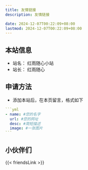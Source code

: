 ```yaml
---
title: 友情链接
description: 友情链接

date: 2024-12-07T00:22:09+08:00
lastmod: 2024-12-07T00:22:09+08:00
---
```


## 本站信息

- 站名： 红雨随心小站
- 站长： 红雨随心

## 申请方法

- 添加本站后，在本页留言，格式如下

````yml
```yml
- name: #您的名字
  url: #您的网址
  desc: #简短描述
  image: #一张图片
```
````

## 小伙伴们

{{< friendsLink >}}